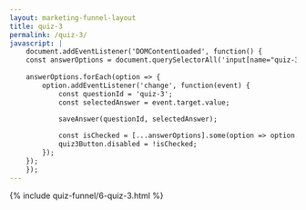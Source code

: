 ```yaml
---
layout: marketing-funnel-layout
title: quiz-3
permalink: /quiz-3/
javascript: |
    document.addEventListener('DOMContentLoaded', function() {
    const answerOptions = document.querySelectorAll('input[name="quiz-3"]');
    
    answerOptions.forEach(option => {
        option.addEventListener('change', function(event) {
            const questionId = 'quiz-3';
            const selectedAnswer = event.target.value;
            
            saveAnswer(questionId, selectedAnswer);

            const isChecked = [...answerOptions].some(option => option.checked);
            quiz3Button.disabled = !isChecked;
        });
    });
    });
---
```


{% include quiz-funnel/6-quiz-3.html %}

